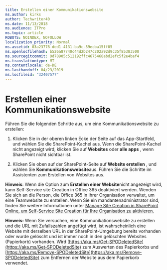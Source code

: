 ```yaml
---
title: Erstellen einer Kommunikationswebsite
ms.author: kirks
author: Techwriter40
ms.date: 11/13/2018
ms.audience: ITPro
ms.topic: article
ROBOTS: NOINDEX, NOFOLLOW
localization_priority: Normal
ms.assetid: 03a23778-ded1-4131-ba9c-59ecba15ff05
ms.openlocfilehash: b526a87740c44d2b247c202a92d9c35f85383500
ms.sourcegitcommit: 9d78905c512192ffc4675468abd2efc5f2e4baf4
ms.translationtype: MT
ms.contentlocale: de-DE
ms.lasthandoff: 04/23/2019
ms.locfileid: "32407577"
---
```

# <a name="create-a-communication-site"></a>Erstellen einer Kommunikationswebsite

Führen Sie die folgenden Schritte aus, um eine Kommunikationswebsite zu erstellen: 
  
1. Klicken Sie in der oberen linken Ecke der Seite auf das App-Startfeld, und wählen Sie die SharePoint-Kachel aus. Wenn die SharePoint-Kachel nicht angezeigt wird, klicken Sie auf **Websites** oder **alle apps** , wenn SharePoint nicht sichtbar ist. 
    
2. Klicken Sie oben auf der SharePoint-Seite auf **Website erstellen** , und wählen Sie **Kommunikationswebsite**aus. Führen Sie die Schritte im Assistenten zum Erstellen von Websites aus. 
    
 **Hinweis**: Wenn die Option zum **Erstellen einer Website**nicht angezeigt wird, kann Self-Service site Creation in Office 365 deaktiviert werden. Wenden Sie sich an die Person, die Office 365 in Ihrer Organisation verwaltet, um eine Teamwebsite zu erstellen. Wenn Sie ein mandantenadministrator sind, finden Sie weitere Informationen unter [Manage Site Creation in SharePoint Online, um Self-Service Site Creation für Ihre Organisation zu aktivieren.](https://go.microsoft.com/fwlink/?linkid=2018780)
  
 **Hinweis:** Wenn Sie versuchen, eine Kommunikationswebsite zu erstellen und die URL mit Zufallszahlen angefügt wird, ist wahrscheinlich eine Website mit derselben URL in der SharePoint-Umgebung bereits vorhanden oder wurde gelöscht und ist immer noch in den gelöschten Websites (Papierkorb) vorhanden. Wird [https://aka.ms/Get-SPODeletedSite](https://aka.ms/Get-SPODeletedSite) zum Auswerten des Papierkorbs und [https://aka.ms/Remove-SPODeletedSite](https://aka.ms/Remove-SPODeletedSite) zum Entfernen der Website aus dem Papierkorb verwendet. 
  

